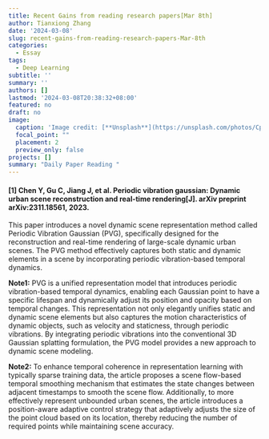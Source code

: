 ```yaml
---
title: Recent Gains from reading research papers[Mar 8th]
author: Tianxiong Zhang
date: '2024-03-08'
slug: recent-gains-from-reading-research-papers-Mar-8th
categories:
  - Essay
tags:
  - Deep Learning
subtitle: ''
summary: ''
authors: []
lastmod: '2024-03-08T20:38:32+08:00'
featured: no
draft: no
image:
  caption: 'Image credit: [**Unsplash**](https://unsplash.com/photos/CpkOjOcXdUY)'
  focal_point: ""
  placement: 2
  preview_only: false
projects: []
summary: "Daily Paper Reading "
---
```

#### [1] Chen Y, Gu C, Jiang J, et al. Periodic vibration gaussian: Dynamic urban scene reconstruction and real-time rendering[J]. arXiv preprint arXiv:2311.18561, 2023.

This paper introduces a novel dynamic scene representation method called Periodic Vibration Gaussian (PVG), specifically designed for the reconstruction and real-time rendering of large-scale dynamic urban scenes. The PVG method effectively captures both static and dynamic elements in a scene by incorporating periodic vibration-based temporal dynamics. 

**Note1:**
 PVG is a unified representation model that introduces periodic vibration-based temporal dynamics, enabling each Gaussian point to have a specific lifespan and dynamically adjust its position and opacity based on temporal changes. This representation not only elegantly unifies static and dynamic scene elements but also captures the motion characteristics of dynamic objects, such as velocity and staticness, through periodic vibrations. By integrating periodic vibrations into the conventional 3D Gaussian splatting formulation, the PVG model provides a new approach to dynamic scene modeling.

**Note2:**
To enhance temporal coherence in representation learning with typically sparse training data, the article proposes a scene flow-based temporal smoothing mechanism that estimates the state changes between adjacent timestamps to smooth the scene flow. Additionally, to more effectively represent unbounded urban scenes, the article introduces a position-aware adaptive control strategy that adaptively adjusts the size of the point cloud based on its location, thereby reducing the number of required points while maintaining scene accuracy.